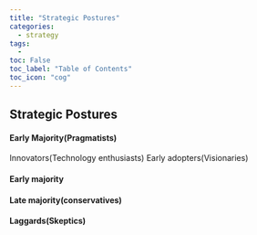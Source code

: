 ```yaml
---
title: "Strategic Postures"                                        
categories:
  - strategy
tags:
  - 
toc: False
toc_label: "Table of Contents"
toc_icon: "cog"
---
```


## Strategic Postures

#### Early Majority(Pragmatists)
Innovators(Technology enthusiasts)
Early adopters(Visionaries)

#### Early majority

#### Late majority(conservatives)

#### Laggards(Skeptics)





